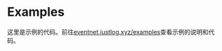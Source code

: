 # Examples

这里是示例的代码。前往[eventnet.justlog.xyz/examples](https://eventnet.justlog.xyz/examples)查看示例的说明和代码。